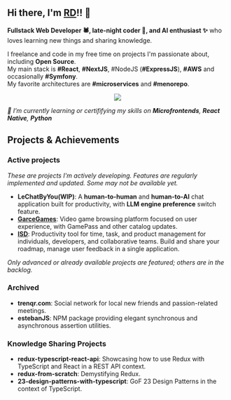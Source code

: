## Hi there, I'm [RD](https://resume.rdieud.com)!! 👋

<b>Fullstack Web Developer 🕷️, late-night coder 🦉, and AI enthusiast ✨</b> who loves learning new things and sharing knowledge.

I freelance and code in my free time on projects I'm passionate about, including **Open Source**.<br/>
My main stack is **#React**, **#NextJS**, #NodeJS (**#ExpressJS**), **#AWS** and occasionally **#Symfony**.<br/>
My favorite architectures are **#microservices** and **#menorepo**.

<p align="center">
  <a href="https://skillicons.dev">
    <img src="https://skillicons.dev/icons?i=react,nextjs,nodejs,expressjs,symfony,aws,vercel,typescript,docker&theme=dark" />
  </a>
</p>

_🌱 I’m currently learning or certififying my skills on **Microfrontends**, **React Native**, **Python**_

## Projects & Achievements
### Active projects
<sm>_These are projects I'm actively developing. Features are regularly implemented and updated. Some may not be available yet._</sm>

- **LeChatByYou(WIP)**: A **human-to-human** and **human-to-AI** chat application built for productivity, with **LLM engine preference** switch feature.
- **[GarceGames](https://garcegames.vercel.app)**: Video game browsing platform focused on user experience, with GamePass and other catalog updates.
- **[ISD](https://iamservicedesk.vercel.app)**: Productivity tool for time, task, and product management for individuals, developers, and collaborative teams. Build and share your roadmap, manage user feedback in a single application.

<sm>_Only advanced or already available projects are featured; others are in the backlog._</sm>

### Archived

- **trenqr.com**: Social network for local new friends and passion-related meetings.
- **estebanJS**: NPM package providing elegant synchronous and asynchronous assertion utilities.

### Knowledge Sharing Projects

- **redux-typescript-react-api**: Showcasing how to use Redux with TypeScript and React in a REST API context.
- **redux-from-scratch**: Demystifying Redux.
- **23-design-patterns-with-typescript**: GoF 23 Design Patterns in the context of TypeScript.

<!--
Here are some ideas to get you started:

- 🔭 I’m currently working on ...
- 🌱 I’m currently learning ...
- 👯 I’m looking to collaborate on ...
- 🤔 I’m looking for help with ...
- 💬 Ask me about ...
- 📫 How to reach me: ...
- ⚡ Fun fact: ...
-->
